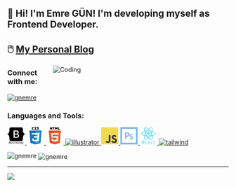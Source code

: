 ## :wave: Hi! I'm Emre GÜN! I'm developing myself as Frontend Developer.

## :computer_mouse: [My Personal Blog](https://emregun.vercel.app)

<img align="right" alt="Coding" width="400" src="https://media0.giphy.com/media/v1.Y2lkPTc5MGI3NjExMmNjYTdkMDE0ZTMyZjAxZDY5YzYyNDUyMWQ5ODg4OTc0MDYyOTNkYiZjdD1z/f6hnhHkks8bk4jwjh3/giphy.gif"/>
<h3 align="left">Connect with me:</h3>
<p align="left">
<a href="https://linkedin.com/in/gnemre" target="blank"><img align="center" src="https://raw.githubusercontent.com/rahuldkjain/github-profile-readme-generator/master/src/images/icons/Social/linked-in-alt.svg" alt="gnemre" height="30" width="40" /></a>
</p>

<h3 align="left">Languages and Tools:</h3>
<p align="left"> <a href="https://getbootstrap.com" target="_blank" rel="noreferrer"> <img src="https://raw.githubusercontent.com/devicons/devicon/master/icons/bootstrap/bootstrap-plain-wordmark.svg" alt="bootstrap" width="40" height="40"/> </a> <a href="https://www.w3schools.com/css/" target="_blank" rel="noreferrer"> <img src="https://raw.githubusercontent.com/devicons/devicon/master/icons/css3/css3-original-wordmark.svg" alt="css3" width="40" height="40"/> </a>  <a href="https://www.w3.org/html/" target="_blank" rel="noreferrer"> <img src="https://raw.githubusercontent.com/devicons/devicon/master/icons/html5/html5-original-wordmark.svg" alt="html5" width="40" height="40"/> </a> <a href="https://www.adobe.com/in/products/illustrator.html" target="_blank" rel="noreferrer"> <img src="https://www.vectorlogo.zone/logos/adobe_illustrator/adobe_illustrator-icon.svg" alt="illustrator" width="40" height="40"/> </a> <a href="https://developer.mozilla.org/en-US/docs/Web/JavaScript" target="_blank" rel="noreferrer"> <img src="https://raw.githubusercontent.com/devicons/devicon/master/icons/javascript/javascript-original.svg" alt="javascript" width="40" height="40"/> </a>  <a href="https://www.photoshop.com/en" target="_blank" rel="noreferrer"> <img src="https://raw.githubusercontent.com/devicons/devicon/master/icons/photoshop/photoshop-line.svg" alt="photoshop" width="40" height="40"/> </a> <a href="https://reactjs.org/" target="_blank" rel="noreferrer"> <img src="https://raw.githubusercontent.com/devicons/devicon/master/icons/react/react-original-wordmark.svg" alt="react" width="40" height="40"/> </a>  <a href="https://tailwindcss.com/" target="_blank" rel="noreferrer"> <img src="https://www.vectorlogo.zone/logos/tailwindcss/tailwindcss-icon.svg" alt="tailwind" width="40" height="40"/> </a> </p>

<p><img align="left" src="https://github-readme-stats.vercel.app/api/top-langs?username=gnemre&show_icons=true&locale=en&layout=compact" alt="gnemre" /></p>

<p>&nbsp;<img align="center" src="https://github-readme-stats.vercel.app/api?username=gnemre&show_icons=true&locale=en" alt="gnemre" /></p>

---

[![](https://visitcount.itsvg.in/api?id=emregun&label=Profile%20Views&color=12&icon=0&pretty=true)](https://visitcount.itsvg.in)
